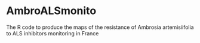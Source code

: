# AmbroALSmonito
The R code to produce the maps of the resistance of Ambrosia artemisiifolia to ALS inhibitors monitoring in France
